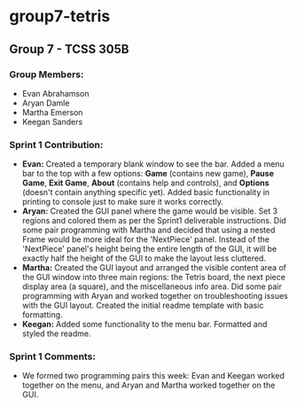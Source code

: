 # group7-tetris

## Group 7 - TCSS 305B

### Group Members:
+ Evan Abrahamson
+ Aryan Damle
+ Martha Emerson
+ Keegan Sanders

### Sprint 1 Contribution:
+ **Evan:** Created a temporary blank window to see the bar. Added a menu bar to the top with a few options: **Game** (contains new game), **Pause Game**, **Exit Game**, **About** (contains help and controls), and **Options** (doesn't contain anything specific yet). Added basic functionality in printing to console just to make sure it works correctly.
+ **Aryan:** Created the GUI panel where the game would be visible. Set 3 regions and colored them as per the Sprint1 deliverable instructions. Did some pair programming with Martha and decided that using a nested Frame would be more ideal for the 'NextPiece' panel. Instead of the 'NextPiece' panel's height  being the entire length of the GUI, it will be exactly half the height of the GUI to make the layout less cluttered. 
+ **Martha:** Created the GUI layout and arranged the visible content area of the GUI window into three main regions: the Tetris board, the next piece display area (a square), and the miscellaneous info area. Did some pair programming with Aryan and worked together on troubleshooting issues with the GUI layout. Created the initial readme template with basic formatting.
+ **Keegan:** Added some functionality to the menu bar. Formatted and styled the readme.

### Sprint 1 Comments:
+ We formed two programming pairs this week: Evan and Keegan worked together on the menu, and Aryan and Martha worked together on the GUI.
